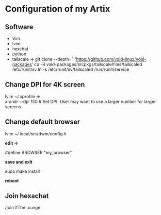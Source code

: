 # Configuration of my Artix

## Software
- Vim
- lvim
- hexchat
- python 
- tailscale ->
git clone --depth=1 'https://github.com/void-linux/void-packages'
cp -R void-packages/srcpkgs/tailscale/files/tailscaled /etc/runit/sv
ln -s /etc/runit/sv/tailscaled /run/runit/service

## Change DPI for 4K screen

lvim ~/.xprofile =>  
xrandr --dpi 150		# Set DPI. User may want to use a larger number for larger screens.

## Change default browser

lvim ~/.local/src/dwm/config.h

**edit =>**

#define BROWSER "my_browser"

**save and exit**

sudo make install

**reboot**

## Join hexachat

/join #TheLounge



